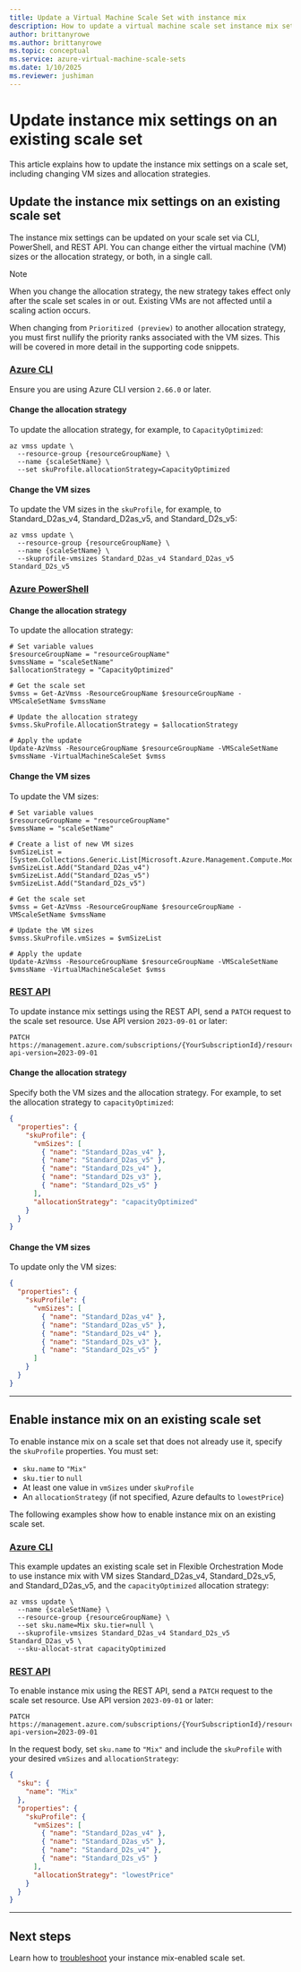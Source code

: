 ```yaml
---
title: Update a Virtual Machine Scale Set with instance mix
description: How to update a virtual machine scale set instance mix settings. 
author: brittanyrowe 
ms.author: brittanyrowe
ms.topic: conceptual
ms.service: azure-virtual-machine-scale-sets
ms.date: 1/10/2025
ms.reviewer: jushiman
---
```


# Update instance mix settings on an existing scale set
This article explains how to update the instance mix settings on a scale set, including changing VM sizes and allocation strategies.

## Update the instance mix settings on an existing scale set
The instance mix settings can be updated on your scale set via CLI, PowerShell, and REST API. You can change either the virtual machine (VM) sizes or the allocation strategy, or both, in a single call.

> [!NOTE]
> When you change the allocation strategy, the new strategy takes effect only after the scale set scales in or out. Existing VMs are not affected until a scaling action occurs.

When changing from `Prioritized (preview)` to another allocation strategy, you must first nullify the priority ranks associated with the VM sizes. This will be covered in more detail in the supporting code snippets. 

### [Azure CLI](#tab/cli-1)
Ensure you are using Azure CLI version `2.66.0` or later.

#### Change the allocation strategy
To update the allocation strategy, for example, to `CapacityOptimized`:

```azurecli-interactive
az vmss update \
  --resource-group {resourceGroupName} \
  --name {scaleSetName} \
  --set skuProfile.allocationStrategy=CapacityOptimized
```

#### Change the VM sizes
To update the VM sizes in the `skuProfile`, for example, to Standard_D2as_v4, Standard_D2as_v5, and Standard_D2s_v5:

```azurecli-interactive
az vmss update \
  --resource-group {resourceGroupName} \
  --name {scaleSetName} \
  --skuprofile-vmsizes Standard_D2as_v4 Standard_D2as_v5 Standard_D2s_v5
```

### [Azure PowerShell](#tab/powershell-1)

#### Change the allocation strategy
To update the allocation strategy:

```azurepowershell-interactive
# Set variable values
$resourceGroupName = "resourceGroupName"
$vmssName = "scaleSetName"
$allocationStrategy = "CapacityOptimized"

# Get the scale set
$vmss = Get-AzVmss -ResourceGroupName $resourceGroupName -VMScaleSetName $vmssName

# Update the allocation strategy
$vmss.SkuProfile.AllocationStrategy = $allocationStrategy

# Apply the update
Update-AzVmss -ResourceGroupName $resourceGroupName -VMScaleSetName $vmssName -VirtualMachineScaleSet $vmss
```

#### Change the VM sizes
To update the VM sizes:

```azurepowershell-interactive
# Set variable values
$resourceGroupName = "resourceGroupName"
$vmssName = "scaleSetName"

# Create a list of new VM sizes
$vmSizeList = [System.Collections.Generic.List[Microsoft.Azure.Management.Compute.Models.SkuProfileVMSize]]::new()
$vmSizeList.Add("Standard_D2as_v4")
$vmSizeList.Add("Standard_D2as_v5")
$vmSizeList.Add("Standard_D2s_v5")

# Get the scale set
$vmss = Get-AzVmss -ResourceGroupName $resourceGroupName -VMScaleSetName $vmssName

# Update the VM sizes
$vmss.SkuProfile.vmSizes = $vmSizeList

# Apply the update
Update-AzVmss -ResourceGroupName $resourceGroupName -VMScaleSetName $vmssName -VirtualMachineScaleSet $vmss
```

### [REST API](#tab/arm-1)
To update instance mix settings using the REST API, send a `PATCH` request to the scale set resource. Use API version `2023-09-01` or later:

```http
PATCH https://management.azure.com/subscriptions/{YourSubscriptionId}/resourceGroups/{YourResourceGroupName}/providers/Microsoft.Compute/virtualMachineScaleSets/{yourScaleSetName}?api-version=2023-09-01
```

#### Change the allocation strategy
Specify both the VM sizes and the allocation strategy. For example, to set the allocation strategy to `capacityOptimized`:

```json
{
  "properties": {
    "skuProfile": {
      "vmSizes": [
        { "name": "Standard_D2as_v4" },
        { "name": "Standard_D2as_v5" },
        { "name": "Standard_D2s_v4" },
        { "name": "Standard_D2s_v3" },
        { "name": "Standard_D2s_v5" }
      ],
      "allocationStrategy": "capacityOptimized"
    }
  }
}
```

#### Change the VM sizes
To update only the VM sizes:

```json
{
  "properties": {
    "skuProfile": {
      "vmSizes": [
        { "name": "Standard_D2as_v4" },
        { "name": "Standard_D2as_v5" },
        { "name": "Standard_D2s_v4" },
        { "name": "Standard_D2s_v3" },
        { "name": "Standard_D2s_v5" }
      ]
    }
  }
}
```

---

## Enable instance mix on an existing scale set
To enable instance mix on a scale set that does not already use it, specify the `skuProfile` properties. You must set:
- `sku.name` to `"Mix"`
- `sku.tier` to `null`
- At least one value in `vmSizes` under `skuProfile`
- An `allocationStrategy` (if not specified, Azure defaults to `lowestPrice`)

The following examples show how to enable instance mix on an existing scale set.

### [Azure CLI](#tab/cli-2)
This example updates an existing scale set in Flexible Orchestration Mode to use instance mix with VM sizes Standard_D2as_v4, Standard_D2s_v5, and Standard_D2as_v5, and the `capacityOptimized` allocation strategy:

```azurecli-interactive
az vmss update \
  --name {scaleSetName} \
  --resource-group {resourceGroupName} \
  --set sku.name=Mix sku.tier=null \
  --skuprofile-vmsizes Standard_D2as_v4 Standard_D2s_v5 Standard_D2as_v5 \
  --sku-allocat-strat capacityOptimized
```

### [REST API](#tab/arm-2)
To enable instance mix using the REST API, send a `PATCH` request to the scale set resource. Use API version `2023-09-01` or later:

```http
PATCH https://management.azure.com/subscriptions/{YourSubscriptionId}/resourceGroups/{YourResourceGroupName}/providers/Microsoft.Compute/virtualMachineScaleSets/{yourScaleSetName}?api-version=2023-09-01
```

In the request body, set `sku.name` to `"Mix"` and include the `skuProfile` with your desired `vmSizes` and `allocationStrategy`:

```json
{
  "sku": {
    "name": "Mix"
  },
  "properties": {
    "skuProfile": {
      "vmSizes": [
        { "name": "Standard_D2as_v4" },
        { "name": "Standard_D2as_v5" },
        { "name": "Standard_D2s_v4" },
        { "name": "Standard_D2s_v5" }
      ],
      "allocationStrategy": "lowestPrice"
    }
  }
}
```

---

## Next steps
Learn how to [troubleshoot](instance-mix-faq-troubleshooting.md) your instance mix-enabled scale set.